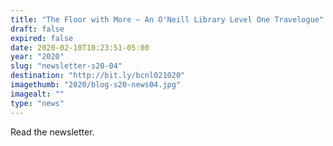 ```yaml
---
title: "The Floor with More – An O'Neill Library Level One Travelogue"
draft: false
expired: false
date: 2020-02-10T10:23:51-05:00
year: "2020"
slug: "newsletter-s20-04"
destination: "http://bit.ly/bcnl021020"
imagethumb: "2020/blog-s20-news04.jpg"
imagealt: ""
type: "news"
---
```


Read the newsletter.
